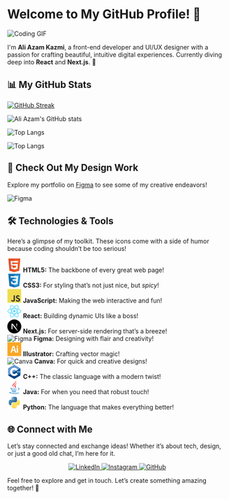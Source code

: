 # Welcome to My GitHub Profile! 👋

![Coding GIF](https://media.giphy.com/media/1B5oyHtVjtSAk5eRk1/giphy.gif)

I'm **Ali Azam Kazmi**, a front-end developer and UI/UX designer with a passion for crafting beautiful, intuitive digital experiences. Currently diving deep into **React** and **Next.js**. 🚀

## 📊 My GitHub Stats

[![GitHub Streak](https://streak-stats.demolab.com?user=aliazam1291&theme=blueberry&hide_border=true&background=00000000&currStreakNum=FFA588&sideNums=FFA588&ring=FFA588&fire=FFA588)](https://git.io/streak-stats)

![Ali Azam's GitHub stats](https://github-readme-stats.vercel.app/api?username=aliazam1291&show_icons=true&count_private=true&text_color=FFFFFF&hide_border=true&bg_color=202124&title_color=FFA588&icon_color=FFA588&hide_title=true&line_height=24)

![Top Langs](https://github-readme-stats.vercel.app/api/top-langs/?username=aliazam1291&layout=compact&hide_border=true&bg_color=202124&text_color=FFFFFF&title_color=FFA588&card_width=400)

![Top Langs](https://github-readme-stats.vercel.app/api/top-langs/?username=aliazam1291&langs_count=8&count_private=true&layout=compact&hide_border=true&bg_color=202124&title_color=FFA588&text_color=FFFFFF)

## 💼 Check Out My Design Work

Explore my portfolio on [Figma](https://www.figma.com/design/mmfcZIoZ4VeUidOXDIP3OD/My-design-Portfolio?node-id=1-94&t=DdTFDB5v7LMPPjXS-1) to see some of my creative endeavors!

<img src="https://www.vectorlogo.zone/logos/figma/figma-icon.svg" alt="Figma" width="32" height="32">

## 🛠️ Technologies & Tools

Here’s a glimpse of my toolkit. These icons come with a side of humor because coding shouldn’t be too serious!

<p align="left">
  <img src="https://raw.githubusercontent.com/devicons/devicon/master/icons/html5/html5-original.svg" alt="HTML5" width="32" height="32"/> <b>HTML5:</b> The backbone of every great web page!<br/>
  <img src="https://raw.githubusercontent.com/devicons/devicon/master/icons/css3/css3-original.svg" alt="CSS3" width="32" height="32"/> <b>CSS3:</b> For styling that’s not just nice, but <i>spicy</i>!<br/>
  <img src="https://raw.githubusercontent.com/devicons/devicon/master/icons/javascript/javascript-original.svg" alt="JavaScript" width="32" height="32"/> <b>JavaScript:</b> Making the web interactive and fun!<br/>
  <img src="https://raw.githubusercontent.com/devicons/devicon/master/icons/react/react-original.svg" alt="React" width="32" height="32"/> <b>React:</b> Building dynamic UIs like a boss!<br/>
  <img src="https://raw.githubusercontent.com/devicons/devicon/master/icons/nextjs/nextjs-original.svg" alt="Next.js" width="32" height="32"/> <b>Next.js:</b> For server-side rendering that’s a breeze!<br/>
  <img src="https://www.vectorlogo.zone/logos/figma/figma-icon.svg" alt="Figma" width="32" height="32"/> <b>Figma:</b> Designing with flair and creativity!<br/>
  <img src="https://raw.githubusercontent.com/devicons/devicon/master/icons/illustrator/illustrator-plain.svg" alt="Illustrator" width="32" height="32"/> <b>Illustrator:</b> Crafting vector magic!<br/>
  <img src="https://cdn.jsdelivr.net/npm/simple-icons@v3/icons/canva.svg" alt="Canva" width="32" height="32"/> <b>Canva:</b> For quick and creative designs!<br/>
  <img src="https://raw.githubusercontent.com/devicons/devicon/master/icons/cplusplus/cplusplus-original.svg" alt="C++" width="32" height="32"/> <b>C++:</b> The classic language with a modern twist!<br/>
  <img src="https://raw.githubusercontent.com/devicons/devicon/master/icons/java/java-original.svg" alt="Java" width="32" height="32"/> <b>Java:</b> For when you need that robust touch!<br/>
  <img src="https://raw.githubusercontent.com/devicons/devicon/master/icons/python/python-original.svg" alt="Python" width="32" height="32"/> <b>Python:</b> The language that makes everything better!<br/>
</p>



## 🌐 Connect with Me

Let’s stay connected and exchange ideas! Whether it’s about tech, design, or just a good old chat, I’m here for it.

<p align="center">
  <a href="https://www.linkedin.com/in/aliazam-kazmi/">
    <img src="https://raw.githubusercontent.com/rahulbanerjee26/githubAboutMeGenerator/main/icons/linked-in-alt.svg" alt="LinkedIn" width="32" height="32"/>
  </a>
  <a href="https://instagram.com/smaak.ux">
    <img src="https://user-images.githubusercontent.com/75165587/119674243-ad12f680-be59-11eb-9416-7b00e0b992df.png" alt="Instagram" width="32" height="32"/>
  </a>
  <a href="https://github.com/aliazam1291">
    <img src="https://raw.githubusercontent.com/rahulbanerjee26/githubAboutMeGenerator/main/icons/github.svg" alt="GitHub" width="32" height="32"/>
  </a>
</p>

Feel free to explore and get in touch. Let’s create something amazing together! 🚀
